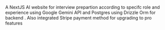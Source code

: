 A NextJS AI website for interview prepartion according to specifc role and experience using Google Gemini API and Postgres using Drizzle Orm for backend . Also integrated Stripe payment method for upgrading to pro features
